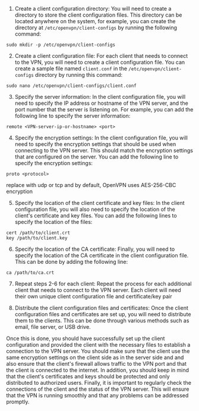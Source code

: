 1.  Create a client configuration directory: You will need to create a directory to store the client configuration files. This directory can be located anywhere on the system, for example, you can create the directory at `/etc/openvpn/client-configs` by running the following command:
```
sudo mkdir -p /etc/openvpn/client-configs
```
2.  Create a client configuration file: For each client that needs to connect to the VPN, you will need to create a client configuration file. You can create a sample file named `client.conf` in the `/etc/openvpn/client-configs` directory by running this command:
```
sudo nano /etc/openvpn/client-configs/client.conf
```
3.  Specify the server information: In the client configuration file, you will need to specify the IP address or hostname of the VPN server, and the port number that the server is listening on. For example, you can add the following line to specify the server information:
```
remote <VPN-server-ip-or-hostname> <port>
```
4.  Specify the encryption settings: In the client configuration file, you will need to specify the encryption settings that should be used when connecting to the VPN server. This should match the encryption settings that are configured on the server. You can add the following line to specify the encryption settings: 
```
proto <protocol>
```
replace <protocol> with udp or tcp and by default, OpenVPN uses AES-256-CBC encryption

5.  Specify the location of the client certificate and key files: In the client configuration file, you will also need to specify the location of the client's certificate and key files. You can add the following lines to specify the location of the files:
```
cert /path/to/client.crt
key /path/to/client.key
```
6.  Specify the location of the CA certificate: Finally, you will need to specify the location of the CA certificate in the client configuration file. This can be done by adding the following line:
```
ca /path/to/ca.crt
```
7.  Repeat steps 2-6 for each client: Repeat the process for each additional client that needs to connect to the VPN server. Each client will need their own unique client configuration file and certificate/key pair
    
8.  Distribute the client configuration files and certificates: Once the client configuration files and certificates are set up, you will need to distribute them to the clients. This can be done through various methods such as email, file server, or USB drive.
    

Once this is done, you should have successfully set up the client configuration and provided the client with the necessary files to establish a connection to the VPN server. You should make sure that the client use the same encryption settings on the client side as in the server side and and also ensure that the client's firewall allows traffic to the VPN port and that the client is connected to the internet. In addition, you should keep in mind that the client's certificates and keys should be protected and only distributed to authorized users. Finally, it is important to regularly check the connections of the client and the status of the VPN server. This will ensure that the VPN is running smoothly and that any problems can be addressed promptly.